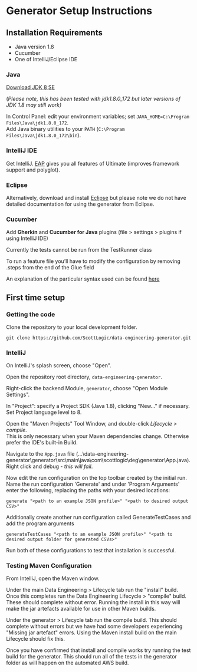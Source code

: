 # Generator Setup Instructions

## Installation Requirements

* Java version 1.8
* Cucumber
* One of IntelliJ/Eclipse IDE 

### Java

[Download JDK 8 SE](http://www.oracle.com/technetwork/java/javase/downloads/jdk8-downloads-2133151.html) 

(*Please note, this has been tested with jdk1.8.0_172 but later versions of JDK 1.8 may still work)*

In Control Panel: edit your environment variables; set `JAVA_HOME=C:\Program Files\Java\jdk1.8.0_172`.  
Add Java binary utilities to your `PATH` (`C:\Program Files\Java\jdk1.8.0_172\bin`).

### IntelliJ IDE

Get IntelliJ. [EAP](https://www.jetbrains.com/idea/nextversion/) gives you all features of Ultimate (improves framework support and polyglot).

### Eclipse

Alternatively, download and install [Eclipse](https://www.eclipse.org/downloads/) but please note we do not have detailed documentation for using the generator from Eclipse.

### Cucumber

Add **Gherkin** and **Cucumber for Java** plugins (file > settings > plugins if using IntelliJ IDE) 

Currently the tests cannot be run from the TestRunner class

To run a feature file you’ll have to modify the configuration by removing .steps from the end of the Glue field 

An explanation of the particular syntax used can be found [here](https://github.com/ScottLogic/data-engineering-generator/blob/master/docs/CucumberSyntax.md) 

## First time setup

### Getting the code

Clone the repository to your local development folder.

```
git clone https://github.com/ScottLogic/data-engineering-generator.git 
```

### IntelliJ

On IntelliJ's splash screen, choose "Open".

Open the repository root directory, `data-engineering-generator`.

Right-click the backend Module, `generator`, choose "Open Module Settings".

In "Project": specify a Project SDK (Java 1.8), clicking "New..." if necessary.  
Set Project language level to 8.

Open the "Maven Projects" Tool Window, and double-click _Lifecycle > compile_.  
This is only necessary when your Maven dependencies change. Otherwise prefer the IDE's built-in Build.

Navigate to the `App.java` file (...\data-engineering-generator\generator\src\main\java\com\scottlogic\deg\generator\App.java). Right click and debug - *this will fail*.

Now edit the run configuration on the top toolbar created by the initial run. Name the run configuration 'Generate' and under 'Program Arguments' enter the following, replacing the paths with your desired locations:

```
generate "<path to an example JSON profile>" "<path to desired output CSV>"
```

Additionally create another run configuration called GenerateTestCases and add the program arguments

```
generateTestCases "<path to an example JSON profile>" "<path to desired output folder for generated CSVs>"
```

Run both of these configurations to test that installation is successful.

### Testing Maven Configuration

From IntelliJ, open the Maven window.

Under the main Data Engineering > Lifecycle tab run the "install" build. Once this completes run the Data Engineering Lifecycle > "compile" build. These should complete without error. Running the install in this way will make the jar artefacts available for use in other Maven builds.

Under the generator > Lifecycle tab run the compile build. This should complete without errors but we have had some developers experiencing "Missing jar artefact" errors. Using the Maven install build on the main Lifecycle should fix this.

Once you have confirmed that install and compile works try running the test build for the generator. This should run all of the tests in the generator folder as will happen on the automated AWS build. 
